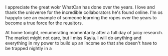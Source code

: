 I appreciate the great wokr WhatCan has done over the years. I love and thank the unisverse for the incredible collaborators he's found online. I'm os happyto see an example of someone learning the ropes over the years to become a true force for the reualtors.

At home tonight, renumerating momentarily after a full day of juicy research. The market might not care, but I miss Kayla. I will do anything and everything in my power to build up an income so that she doesn't have to be trapped nightly in a 
